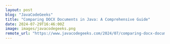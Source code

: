 ```yaml
---
layout: post
blog: "JavaCodeGeeks"
title: "Comparing DOCX Documents in Java: A Comprehensive Guide"
date: 2024-07-29T16:46:00Z
image: images/javacodegeeks.png
remote_url: "https://www.javacodegeeks.com/2024/07/comparing-docx-documents-in-java-a-comprehensive-guide.html"
---
```

